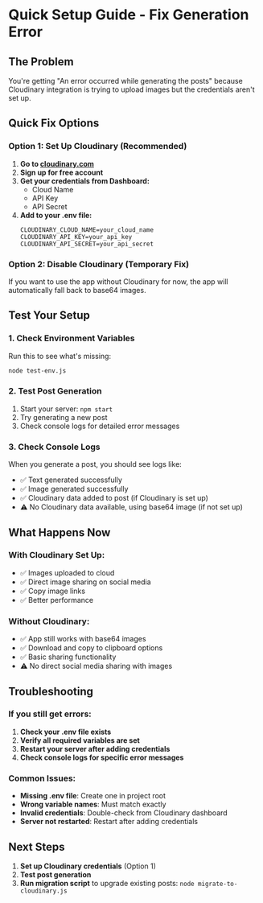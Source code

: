 # Quick Setup Guide - Fix Generation Error

## The Problem
You're getting "An error occurred while generating the posts" because Cloudinary integration is trying to upload images but the credentials aren't set up.

## Quick Fix Options

### Option 1: Set Up Cloudinary (Recommended)
1. **Go to [cloudinary.com](https://cloudinary.com)**
2. **Sign up for free account**
3. **Get your credentials from Dashboard:**
   - Cloud Name
   - API Key
   - API Secret
4. **Add to your .env file:**
   ```env
   CLOUDINARY_CLOUD_NAME=your_cloud_name
   CLOUDINARY_API_KEY=your_api_key
   CLOUDINARY_API_SECRET=your_api_secret
   ```

### Option 2: Disable Cloudinary (Temporary Fix)
If you want to use the app without Cloudinary for now, the app will automatically fall back to base64 images.

## Test Your Setup

### 1. Check Environment Variables
Run this to see what's missing:
```bash
node test-env.js
```

### 2. Test Post Generation
1. Start your server: `npm start`
2. Try generating a new post
3. Check console logs for detailed error messages

### 3. Check Console Logs
When you generate a post, you should see logs like:
- ✅ Text generated successfully
- ✅ Image generated successfully
- ✅ Cloudinary data added to post (if Cloudinary is set up)
- ⚠️ No Cloudinary data available, using base64 image (if not set up)

## What Happens Now

### With Cloudinary Set Up:
- ✅ Images uploaded to cloud
- ✅ Direct image sharing on social media
- ✅ Copy image links
- ✅ Better performance

### Without Cloudinary:
- ✅ App still works with base64 images
- ✅ Download and copy to clipboard options
- ✅ Basic sharing functionality
- ⚠️ No direct social media sharing with images

## Troubleshooting

### If you still get errors:
1. **Check your .env file exists**
2. **Verify all required variables are set**
3. **Restart your server after adding credentials**
4. **Check console logs for specific error messages**

### Common Issues:
- **Missing .env file**: Create one in project root
- **Wrong variable names**: Must match exactly
- **Invalid credentials**: Double-check from Cloudinary dashboard
- **Server not restarted**: Restart after adding credentials

## Next Steps
1. **Set up Cloudinary credentials** (Option 1)
2. **Test post generation**
3. **Run migration script** to upgrade existing posts: `node migrate-to-cloudinary.js` 